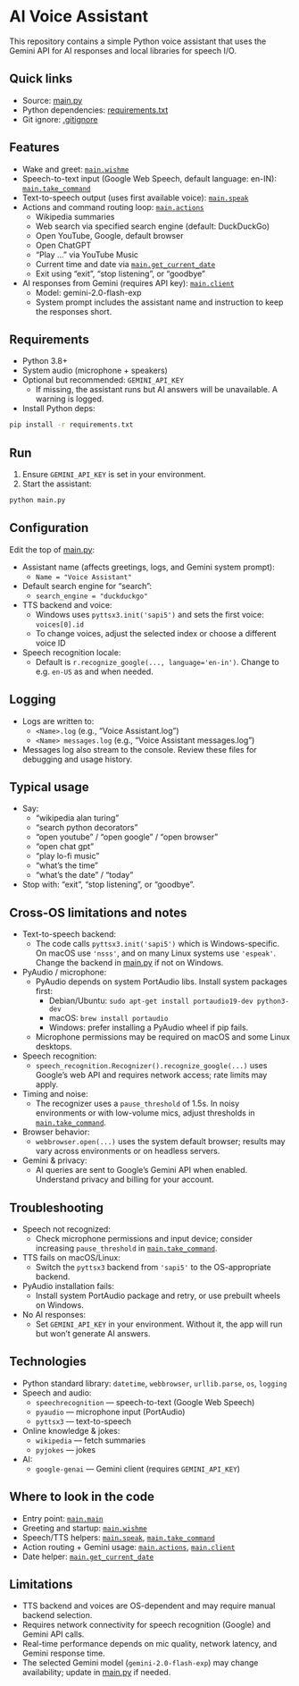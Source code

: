# AI Voice Assistant

This repository contains a simple Python voice assistant that uses the Gemini API for AI responses and local libraries for speech I/O.

## Quick links

- Source: [main.py](main.py)
- Python dependencies: [requirements.txt](requirements.txt)
- Git ignore: [.gitignore](.gitignore)

## Features

- Wake and greet: [`main.wishme`](main.py)
- Speech-to-text input (Google Web Speech, default language: en-IN): [`main.take_command`](main.py)
- Text-to-speech output (uses first available voice): [`main.speak`](main.py)
- Actions and command routing loop: [`main.actions`](main.py)
  - Wikipedia summaries
  - Web search via specified search engine (default: DuckDuckGo)
  - Open YouTube, Google, default browser
  - Open ChatGPT
  - “Play …” via YouTube Music
  - Current time and date via [`main.get_current_date`](main.py)
  - Exit using “exit”, “stop listening”, or “goodbye”
- AI responses from Gemini (requires API key): [`main.client`](main.py)
  - Model: gemini-2.0-flash-exp
  - System prompt includes the assistant name and instruction to keep the responses short.

## Requirements

- Python 3.8+
- System audio (microphone + speakers)
- Optional but recommended: `GEMINI_API_KEY`
  - If missing, the assistant runs but AI answers will be unavailable. A warning is logged.
- Install Python deps:

```sh
pip install -r requirements.txt
```

## Run

1. Ensure `GEMINI_API_KEY` is set in your environment.
2. Start the assistant:

```sh
python main.py
```

## Configuration

Edit the top of [main.py](main.py):

- Assistant name (affects greetings, logs, and Gemini system prompt):
  - `Name = "Voice Assistant"`
- Default search engine for “search”:
  - `search_engine = "duckduckgo"`
- TTS backend and voice:
  - Windows uses `pyttsx3.init('sapi5')` and sets the first voice: `voices[0].id`
  - To change voices, adjust the selected index or choose a different voice ID
- Speech recognition locale:
  - Default is `r.recognize_google(..., language='en-in')`. Change to e.g. `en-US` as and when needed.

## Logging

- Logs are written to:
  - `<Name>.log` (e.g., “Voice Assistant.log”)
  - `<Name> messages.log` (e.g., “Voice Assistant messages.log”)
- Messages log also stream to the console. Review these files for debugging and usage history.

## Typical usage

- Say:
  - “wikipedia alan turing”
  - “search python decorators”
  - “open youtube” / “open google” / “open browser”
  - “open chat gpt”
  - “play lo-fi music”
  - “what’s the time”
  - “what’s the date” / “today”
- Stop with: “exit”, “stop listening”, or “goodbye”.

## Cross-OS limitations and notes

- Text-to-speech backend:
  - The code calls `pyttsx3.init('sapi5')` which is Windows-specific. On macOS use `'nsss'`, and on many Linux systems use `'espeak'`. Change the backend in [main.py](main.py) if not on Windows.
- PyAudio / microphone:
  - PyAudio depends on system PortAudio libs. Install system packages first:
    - Debian/Ubuntu: `sudo apt-get install portaudio19-dev python3-dev`
    - macOS: `brew install portaudio`
    - Windows: prefer installing a PyAudio wheel if pip fails.
  - Microphone permissions may be required on macOS and some Linux desktops.
- Speech recognition:
  - `speech_recognition.Recognizer().recognize_google(...)` uses Google’s web API and requires network access; rate limits may apply.
- Timing and noise:
  - The recognizer uses a `pause_threshold` of 1.5s. In noisy environments or with low-volume mics, adjust thresholds in [`main.take_command`](main.py).
- Browser behavior:
  - `webbrowser.open(...)` uses the system default browser; results may vary across environments or on headless servers.
- Gemini & privacy:
  - AI queries are sent to Google’s Gemini API when enabled. Understand privacy and billing for your account.

## Troubleshooting

- Speech not recognized:
  - Check microphone permissions and input device; consider increasing `pause_threshold` in [`main.take_command`](main.py).
- TTS fails on macOS/Linux:
  - Switch the `pyttsx3` backend from `'sapi5'` to the OS-appropriate backend.
- PyAudio installation fails:
  - Install system PortAudio package and retry, or use prebuilt wheels on Windows.
- No AI responses:
  - Set `GEMINI_API_KEY` in your environment. Without it, the app will run but won’t generate AI answers.

## Technologies

- Python standard library: `datetime`, `webbrowser`, `urllib.parse`, `os`, `logging`
- Speech and audio:
  - `speechrecognition` — speech-to-text (Google Web Speech)
  - `pyaudio` — microphone input (PortAudio)
  - `pyttsx3` — text-to-speech
- Online knowledge & jokes:
  - `wikipedia` — fetch summaries
  - `pyjokes` — jokes
- AI:
  - `google-genai` — Gemini client (requires `GEMINI_API_KEY`)

## Where to look in the code

- Entry point: [`main.main`](main.py)
- Greeting and startup: [`main.wishme`](main.py)
- Speech/TTS helpers: [`main.speak`](main.py), [`main.take_command`](main.py)
- Action routing + Gemini usage: [`main.actions`](main.py), [`main.client`](main.py)
- Date helper: [`main.get_current_date`](main.py)

## Limitations

- TTS backend and voices are OS-dependent and may require manual backend selection.
- Requires network connectivity for speech recognition (Google) and Gemini API calls.
- Real-time performance depends on mic quality, network latency, and Gemini response time.
- The selected Gemini model (`gemini-2.0-flash-exp`) may change availability; update in [main.py](main.py) if needed.
